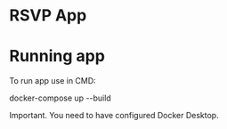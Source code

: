 # RSVP App

# Running app

To run app use in CMD:

docker-compose up --build

Important. You need to have configured Docker Desktop.
